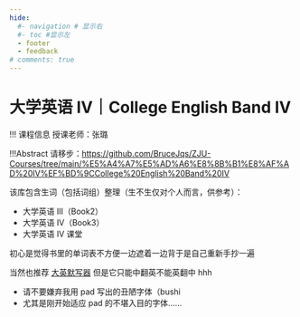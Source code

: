 ```yaml
---
hide:
  #- navigation # 显示右
  #- toc #显示左
  - footer
  - feedback
# comments: true
---  
```


# 大学英语 IV｜College English Band IV

!!! 课程信息
	授课老师：张璐

!!!Abstract
    请移步：https://github.com/BruceJqs/ZJU-Courses/tree/main/%E5%A4%A7%E5%AD%A6%E8%8B%B1%E8%AF%AD%20IV%EF%BD%9CCollege%20English%20Band%20IV

该库包含生词（包括词组）整理（生不生仅对个人而言，供参考）：

- 大学英语 III（Book2）
- 大学英语 IV（Book3）
- 大学英语 IV 课堂

初心是觉得书里的单词表不方便一边遮着一边背于是自己重新手抄一遍

当然也推荐 [大英默写器](https://adsr1042.github.io/SQTP2022/ ) 但是它只能中翻英不能英翻中 hhh

- 请不要嫌弃我用 pad 写出的丑陋字体（bushi
- 尤其是刚开始适应 pad 的不堪入目的字体……